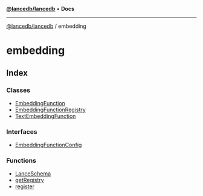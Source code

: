[**@lancedb/lancedb**](../../README.md) • **Docs**

***

[@lancedb/lancedb](../../README.md) / embedding

# embedding

## Index

### Classes

- [EmbeddingFunction](classes/EmbeddingFunction.md)
- [EmbeddingFunctionRegistry](classes/EmbeddingFunctionRegistry.md)
- [TextEmbeddingFunction](classes/TextEmbeddingFunction.md)

### Interfaces

- [EmbeddingFunctionConfig](interfaces/EmbeddingFunctionConfig.md)

### Functions

- [LanceSchema](functions/LanceSchema.md)
- [getRegistry](functions/getRegistry.md)
- [register](functions/register.md)
